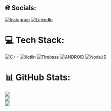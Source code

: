 
## 🌐 Socials:
[![Instagram](https://img.shields.io/badge/Instagram-%23E4405F.svg?logo=Instagram&logoColor=white)](https://instagram.com/jeet_jani11) [![LinkedIn](https://img.shields.io/badge/LinkedIn-%230077B5.svg?logo=linkedin&logoColor=white)](https://linkedin.com/in/jeet-jani-859060248) 

# 💻 Tech Stack:
![C++](https://img.shields.io/badge/c++-%2300599C.svg?style=for-the-badge&logo=c%2B%2B&logoColor=white) ![Kotlin](https://img.shields.io/badge/kotlin-%230095D5.svg?style=for-the-badge&logo=kotlin&logoColor=white) ![Firebase](https://img.shields.io/badge/firebase-%23039BE5.svg?style=for-the-badge&logo=firebase) ![ANDROID](https://img.shields.io/badge/android-%2320232a.svg?style=for-the-badge&logo=android&logoColor=%a4c639) ![NodeJS](https://img.shields.io/badge/node.js-6DA55F?style=for-the-badge&logo=node.js&logoColor=white)
# 📊 GitHub Stats:
![](https://github-readme-stats.vercel.app/api?username=JeetJani-11&theme=dark&hide_border=false&include_all_commits=false&count_private=false)<br/>
![](https://github-readme-streak-stats.herokuapp.com/?user=JeetJani-11&theme=dark&hide_border=false)<br/>
![](https://github-readme-stats.vercel.app/api/top-langs/?username=JeetJani-11&theme=dark&hide_border=false&include_all_commits=false&count_private=false&layout=compact)

<!-- Proudly created with GPRM ( https://gprm.itsvg.in ) -->
